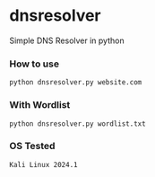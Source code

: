 # dnsresolver
Simple DNS Resolver in python

### How to use
```
python dnsresolver.py website.com
```
### With Wordlist
```
python dnsresolver.py wordlist.txt
```
### OS Tested
```
Kali Linux 2024.1
```
